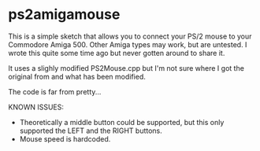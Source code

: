 # ps2amigamouse

This is a simple sketch that allows you to connect your PS/2 mouse to your Commodore Amiga 500. Other Amiga types may work, but are untested. I wrote this quite some time ago but never gotten around to share it. 

It uses a slighly modified PS2Mouse.cpp but I'm not sure where I got the original from and what has been modified.


The code is far from pretty... 

KNOWN ISSUES:
- Theoretically a middle button could be supported, but this only supported the LEFT and the RIGHT buttons.
- Mouse speed is hardcoded.

